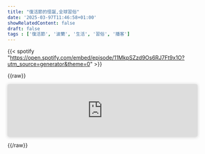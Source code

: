 ```yaml
---
title: "復活節的怪誕,全球習俗"
date: '2025-03-97T11:46:58+01:00'
showRelatedContent: false
draft: false
tags : ['復活節', '波蘭', '生活', '習俗', '播客']
---
```

{{< spotify "https://open.spotify.com/embed/episode/11MkpSZzd9Os6RJ7Ft9x1O?utm_source=generator&theme=0" >}}

{{raw}}

<iframe src="https://player.soundon.fm/embed/?podcast=ea58d95b-ee11-44e8-a184-bc8c87246c02&episode=4102878b-a072-4828-a9d7-1f3104ef44fa" style="height: 140px; width: 100%; border: none; border-radius: 4px; box-shadow: 0 1px 8px rgba(0, 0, 0, .2);"></iframe>

{{/raw}}
